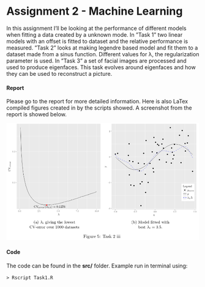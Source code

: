 # Assignment 2 - Machine Learning

In this assignment I’ll be looking at the performance of different models when fitting a data created by a unknown mode. In ”Task 1” two linear models with an offset is fitted to dataset and the relative performance is measured. ”Task 2” looks at making legendre based model and fit them to a dataset made from a sinus function. Different values for
λ, the regularization parameter is used.
In ”Task 3” a set of facial images are processed and used to produce eigenfaces. This task evolves around eigenfaces and how they can be used to reconstruct a picture.


#### Report

Please go to the report for more detailed information. Here is also LaTex compiled figures created in by the scripts showed. A screenshot from the report is showed below.

![alt text][figure_example]

[figure_example]: results/Pictures/example_figure_report.png "Figure from report"


#### Code

The code can be found in the **src/** folder. Example run in terminal using:

```
> Rscript Task1.R
```

